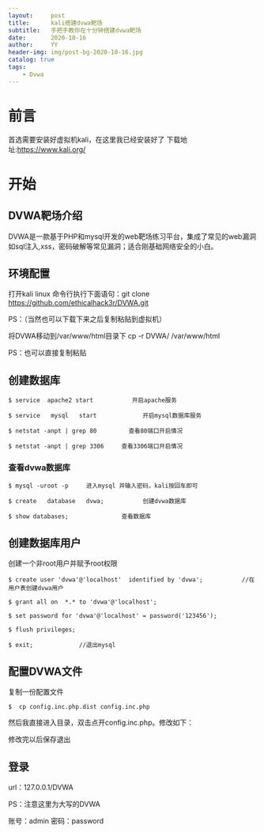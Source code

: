 ```yaml
---
layout:     post
title:      kali搭建dvwa靶场
subtitle:   手把手教你在十分钟搭建dvwa靶场
date:       2020-10-16
author:     YY
header-img: img/post-bg-2020-10-16.jpg
catalog: true
tags:
	- Dvwa
---
```



# 前言
首选需要安装好虚拟机kali，在这里我已经安装好了
下载地址:https://www.kali.org/ 
# 开始

## DVWA靶场介绍

DVWA是一款基于PHP和mysql开发的web靶场练习平台，集成了常见的web漏洞如sql注入,xss，密码破解等常见漏洞；适合刚基础网络安全的小白。

## 环境配置
打开kali linux 命令行执行下面语句：git clone https://github.com/ethicalhack3r/DVWA.git

PS：（当然也可以下载下来之后复制粘贴到虚拟机）
 
 
 将DVWA移动到/var/www/html目录下
cp -r DVWA/ /var/www/html

PS：也可以直接复制粘贴 

## 创建数据库

	$ service  apache2 start           开启apache服务
	
	$ service   mysql   start             开启mysql数据库服务

	$ netstat -anpt | grep 80         查看80端口开启情况

	$ netstat -anpt | grep 3306     查看3306端口开启情况



### 查看dvwa数据库

	$ mysql -uroot -p     进入mysql 并输入密码，kali按回车即可

	$ create   database   dvwa;           创建dvwa数据库

	$ show databases;               查看数据库 

## 创建数据库用户
创建一个非root用户并赋予root权限

	$ create user 'dvwa'@'localhost'  identified by 'dvwa';           //在用户表创建dvwa用户     

	$ grant all on  *.* to 'dvwa'@'localhost';    

	$ set password for 'dvwa'@'localhost' = password('123456');  

	$ flush privileges;

	$ exit;             //退出mysql

## 配置DVWA文件
复制一份配置文件

	$  cp config.inc.php.dist config.inc.php

然后我直接进入目录，双击点开config.inc.php。修改如下：

修改完以后保存退出

## 登录

url：127.0.0.1/DVWA

PS：注意这里为大写的DVWA

账号：admin  密码：password
